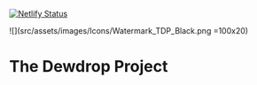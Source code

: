 [![Netlify Status](https://api.netlify.com/api/v1/badges/9b1ace26-8516-4dd0-a198-c2a38851fa9b/deploy-status)](https://app.netlify.com/sites/thedewdropproject/deploys)

![](src/assets/images/Icons/Watermark_TDP_Black.png =100x20)
# The Dewdrop Project

